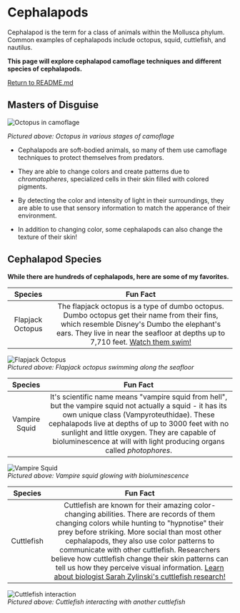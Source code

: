 # Cephalapods

Cephalapod is the term for a class of animals within the Mollusca phylum. Common examples of cephalapods include octopus, squid, cuttlefish, and nautilus. 

**This page will explore cephalapod camoflage techniques and different species of cephalapods.**

[Return to README.md](README.md)

## Masters of Disguise

![Octopus in camoflage](https://themitpost.com/wp-content/uploads/2020/06/octopus-camouflage.jpg "Octopus in camoflage")

*Pictured above: Octopus in various stages of camoflage*

* Cephalapods are soft-bodied animals, so many of them use camoflage techniques to protect themselves from predators.

* They are able to change colors and create patterns due to *chromatopheres*, specialized cells in their skin filled with colored pigments.

* By detecting the color and intensity of light in their surroundings, they are able to use that sensory information to match the apperance of their environment.

* In addition to changing color, some cephalapods can also change the texture of their skin!

## Cephalapod Species  

**While there are hundreds of cephalapods, here are some of my favorites.**

| Species | Fun Fact |
| :-----------: | :-----------: |
| Flapjack Octopus | The flapjack octopus  is a type of dumbo octopus. Dumbo octopus get their name from their fins, which resemble Disney's Dumbo the elephant's ears. They live in near the seafloor at depths up to 7,710 feet. [Watch them swim!](https://youtu.be/5ihBYwxEZLk?si=khu9xBFowt5hsCai) |  

![Flapjack Octopus](https://allthatsinteresting.com/thumb/1200.633.https://allthatsinteresting.com/wordpress/wp-content/uploads/2020/07/descending-purple-dumbo-octopus.jpg "Flapjack Octopus")  
*Pictured above: Flapjack octopus swimming along the seafloor*

| Species | Fun Fact |
| :-----------: | :-----------: |
| Vampire Squid | It's scientific name means "vampire squid from hell", but the vampire squid not actually a squid - it has its own unique class (Vampyroteuthidae). These cephalapods live at depths of up to 3000 feet with no sunlight and little oxygen. They are capable of bioluminescence at will with light producing organs called *photophores*. |  

![Vampire Squid](https://i.imgur.com/DIpcwL3.gif "Vampire Squid")  
*Pictured above: Vampire squid glowing with bioluminescence*

| Species | Fun Fact |
| :-----------: | :-----------: |
| Cuttlefish | Cuttlefish are known for their amazing color-changing abilities. There are records of them changing colors while hunting to "hypnotise" their prey before striking. More social than most other cephalapods, they also use color patterns to communicate with other cuttlefish. Researchers believe how cuttlefish change their skin patterns can tell us how they perceive visual information. [Learn about biologist Sarah Zylinski's cuttlefish research!](https://youtu.be/SfkhEm3LfvE?si=7PKRSkK_gJ4L7Ev6&t=100) |  

![Cuttlefish interaction](https://static01.nyt.com/images/2021/07/06/science/00SCI-CUTTLEFISH4b-promo/00SCI-CUTTLEFISH4b-promo-videoSixteenByNine3000-v2.jpg?year=2021&h=1685&w=3000&s=5defebfbcf11ca8213daa36f8ed14c9c0f9851e5caf60838242fada0589baafb&k=ZQJBKqZ0VN&tw=1 "Cuttlefish interaction")  
*Pictured above: Cuttlefish interacting with another cuttlefish*